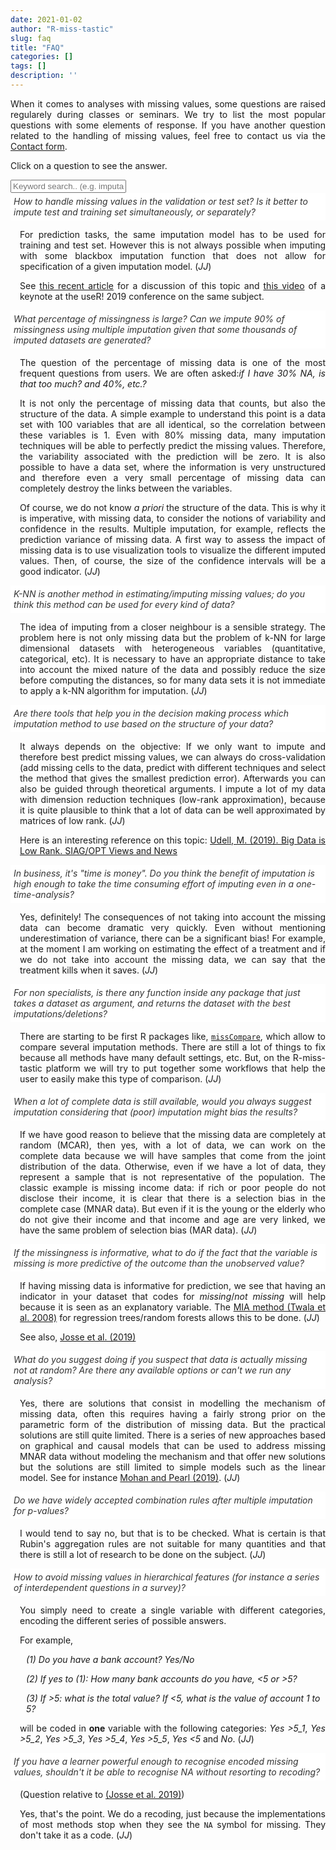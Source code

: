 ```yaml
---
date: 2021-01-02
author: "R-miss-tastic"
slug: faq
title: "FAQ"
categories: []
tags: []
description: ''
---
```




<p align="justify">When it comes to analyses with missing values, some questions are raised regularely during classes or seminars. We try to list the most popular questions with some elements of response. If you have another question related to the handling of missing values, feel free to contact us via the <a href="/contact/">Contact form</a>.</p>


<!--more-->

<p align="justify">Click on a question to see the answer.</p>


<div class="container card-group">
  <input class="form-control" id="accordion_search_bar" onkeyup="filterFunction()" type="text" placeholder="Keyword search.. (e.g. imputation)">
  </br>
  <div id="accordion" aria-multiselectable="true">
    <div class="card mb-2" id="faq01_container">
      <div class="card-header bg-light text-dark" role="tab" id="h_faq01" data-toggle="collapse" data-parent="#accordion" href="#faq01" aria-expanded="false" aria-controls="faq01">
        <i>How to handle missing values in the validation or test set? Is it better to impute test and training set simultaneously, or separately?</i>
      </div>
      <div id="faq01" class="collapse" role="tabpanel" aria-labelledby="faq01" data-parent="#accordion">
        <div class="card-body">
          <p align="justify" style="margin-left:15px;">For prediction tasks, the same imputation model has to be used for training and test set. However this is not always possible when imputing with some blackbox imputation function that does not allow for specification of a given imputation model. (<i>JJ</i>)</p>
          <p align="justify" style="margin-left:15px;">See <a href="https://arxiv.org/abs/1902.06931" target="_blank">this recent article</a> for a discussion of this topic and <a href="https://www.youtube.com/watch?v=z8IuuDe5oXs&t=19s" target="_blank">this video</a> of a keynote at the useR! 2019 conference on the same subject.</p>
        </div>
      </div>
    </div>
    <div class="card mb-2" id="faq02_container">
      <div class="card-header bg-light text-dark" role="tab" id="h_faq02" data-toggle="collapse" data-parent="#accordion" href="#faq02" aria-expanded="false" aria-controls="faq02">
        <i>What percentage of missingness is large? Can we impute 90% of missingness using multiple imputation given that some thousands of imputed datasets are generated?</i>
      </div>
      <div id="faq02" class="collapse" role="tabpanel" aria-labelledby="faq02" data-parent="#accordion">
        <div class="card-body">
          <p align="justify" style="margin-left:15px;">The question of the percentage of missing data is one of the most frequent questions from users. We are often asked:<i>if I have 30% NA, is that too much? and 40%, etc.?</i></p>
          <p align="justify" style="margin-left:15px;">It is not only the percentage of missing data that counts, but also the structure of the data. A simple example to understand this point is a data set with 100 variables that are all identical, so the correlation between these variables is 1. Even with 80% missing data, many imputation techniques will be able to perfectly predict the missing values. Therefore, the variability associated with the prediction will be zero. It is also possible to have a data set, where the information is very unstructured and therefore even a very small percentage of missing data can completely destroy the links between the variables.</p>
          <p align="justify" style="margin-left:15px;">Of course, we do not know <i>a priori</i> the structure of the data. This is why it is imperative, with missing data, to consider the notions of variability and confidence in the results. Multiple imputation, for example, reflects the prediction variance of missing data. A first way to assess the impact of missing data is to use visualization tools to visualize the different imputed values. Then, of course, the size of the confidence intervals will be a good indicator. (<i>JJ</i>)</p>
        </div>
      </div>
    </div>
    <div class="card mb-2" id="faq03_container">
      <div class="card-header bg-light text-dark" role="tab" id="h_faq03" data-toggle="collapse" data-parent="#accordion" href="#faq03" aria-expanded="false" aria-controls="faq03">
        <i>K-NN is another method in estimating/imputing missing values; do you think this method can be used for every kind of data?</i>
      </div>
      <div id="faq03" class="collapse" role="tabpanel" aria-labelledby="faq03" data-parent="#accordion">
        <div class="card-body">
          <p align="justify" style="margin-left:15px;">The idea of imputing from a closer neighbour is a sensible strategy. The problem here is not only missing data but the problem of k-NN for large dimensional datasets with heterogeneous variables (quantitative, categorical, etc). It is necessary to have an appropriate distance to take into account the mixed nature of the data and possibly reduce the size before computing the distances, so for many data sets it is not immediate to apply a k-NN algorithm for imputation. (<i>JJ</i>)</p>
        </div>
      </div>
    </div>
    <div class="card mb-2" id="faq04_container">
      <div class="card-header bg-light text-dark" role="tab" id="h_faq04" data-toggle="collapse" data-parent="#accordion" href="#faq04" aria-expanded="false" aria-controls="faq04">
        <i>Are there tools that help you in the decision making process which imputation method to use based on the structure of your data?</i>
      </div>
      <div id="faq04" class="collapse" role="tabpanel" aria-labelledby="faq04" data-parent="#accordion">
        <div class="card-body">
          <p align="justify" style="margin-left:15px;">It always depends on the objective: If we only want to impute and therefore best predict missing values, we can always do cross-validation (add missing cells to the data, predict with different techniques and select the method that gives the smallest prediction error). Afterwards you can also be guided through theoretical arguments. I impute a lot of my data with dimension reduction techniques (low-rank approximation), because it is quite plausible to think that a lot of data can be well approximated by matrices of low rank. (<i>JJ</i>)</p>
          <p align="justify" style="margin-left:15px;">Here is an interesting reference on this topic: <a href="http://wiki.siam.org/siag-op/images/siag-op/b/bd/ViewsAndNews-27-1.pdf" target="_blank">Udell, M. (2019). Big Data is Low Rank. SIAG/OPT Views and News</a></p>
        </div>
      </div>
    </div>
    <div class="card mb-2" id="faq05_container">
      <div class="card-header bg-light text-dark" role="tab" id="h_faq05" data-toggle="collapse" data-parent="#accordion" href="#faq05" aria-expanded="false" aria-controls="faq05">
        <i>In business, it's "time is money". Do you think the benefit of imputation is high enough to take the time consuming effort of imputing even in a one-time-analysis?</i>
      </div>
      <div id="faq05" class="collapse" role="tabpanel" aria-labelledby="faq05" data-parent="#accordion">
        <div class="card-body">
          <p align="justify" style="margin-left:15px;">Yes, definitely! The consequences of not taking into account the missing data can become dramatic very quickly. Even without mentioning underestimation of variance, there can be a significant bias! For example, at the moment I am working on estimating the effect of a treatment and if we do not take into account the missing data, we can say that the treatment kills when it saves. (<i>JJ</i>)</p>
        </div>
      </div>
    </div>
    <div class="card mb-2" id="faq06_container">
      <div class="card-header bg-light text-dark" role="tab" id="h_faq06" data-toggle="collapse" data-parent="#accordion" href="#faq06" aria-expanded="false" aria-controls="faq06">
        <i>For non specialists, is there any function inside any package that just takes a dataset as argument, and returns the dataset with the best imputations/deletions?</i>
      </div>
      <div id="faq06" class="collapse" role="tabpanel" aria-labelledby="faq06" data-parent="#accordion">
        <div class="card-body">
          <p align="justify" style="margin-left:15px;">There are starting to be first R packages like, <a href="https://cran.r-project.org/web/packages/missCompare/vignettes/misscompare.html" target="_blank"><code>missCompare</code></a>, which allow to compare several imputation methods. There are still a lot of things to fix because all methods have many default settings, etc. But, on the R-miss-tastic platform we will try to put together some workflows that help the user to easily make this type of comparison. (<i>JJ</i>)</p>
        </div>
      </div>
    </div>
    <div class="card mb-2" id="faq07_container">
      <div class="card-header bg-light text-dark" role="tab" id="h_faq07" data-toggle="collapse" data-parent="#accordion" href="#faq07" aria-expanded="false" aria-controls="faq07">
            <i>When a lot of complete data is still available, would you always suggest imputation considering that (poor) imputation might bias the results?</i>
      </div>
      <div id="faq07" class="collapse" role="tabpanel" aria-labelledby="faq07" data-parent="#accordion">
        <div class="card-body">
          <p align="justify" style="margin-left:15px;">If we have good reason to believe that the missing data are completely at random (MCAR), then yes, with a lot of data, we can work on the complete data because we will have samples that come from the joint distribution of the data. Otherwise, even if we have a lot of data, they represent a sample that is not representative of the population. The classic example is missing income data: if rich or poor people do not disclose their income, it is clear that there is a selection bias in the complete case (MNAR data). But even if it is the young or the elderly who do not give their income and that income and age are very linked, we have the same problem of selection bias (MAR data). (<i>JJ</i>)</p>
        </div>
      </div>
    </div>
    <div class="card mb-2" id="faq08_container">
      <div class="card-header bg-light text-dark" role="tab" id="h_faq08" data-toggle="collapse" data-parent="#accordion" href="#faq08" aria-expanded="false" aria-controls="faq08">
        <i>If the missingness is informative, what to do if the fact that the variable is missing is more predictive of the outcome than the unobserved value?</i>
      </div>
      <div id="faq08" class="collapse" role="tabpanel" aria-labelledby="faq08" data-parent="#accordion">
        <div class="card-body">
          <p align="justify" style="margin-left:15px;">If having missing data is informative for prediction, we see that having an indicator in your dataset that codes for <i>missing</i>/<i>not missing</i> will help because it is seen as an explanatory variable. The <a href="https://www.sciencedirect.com/science/article/abs/pii/S0167865508000305" target="_blank">MIA method (Twala et al. 2008)</a> for regression trees/random forests allows this to be done. (<i>JJ</i>)</p>
          <p align="justify" style="margin-left:15px;">See also, <a href="https://arxiv.org/pdf/1902.06931.pdf" target="_blank">Josse et al. (2019)</a></p>
        </div>
      </div>
    </div>
    <div class="card mb-2" id="faq09_container">
      <div class="card-header bg-light text-dark" role="tab" id="h_faq09" data-toggle="collapse" data-parent="#accordion" href="#faq09" aria-expanded="false" aria-controls="faq09">
        <i>What do you suggest doing if you suspect that data is actually missing not at random? Are there any available options or can't we run any analysis?</i>
      </div>
      <div id="faq09" class="collapse" role="tabpanel" aria-labelledby="faq09" data-parent="#accordion">
        <div class="card-body">
          <p align="justify" style="margin-left:15px;">Yes, there are solutions that consist in modelling the mechanism of missing data, often this requires having a fairly strong prior on the parametric form of the distribution of missing data. But the practical solutions are still quite limited. There is a series of new approaches based on graphical and causal models that can be used to address missing MNAR data without modeling the mechanism and that offer new solutions but the solutions are still limited to simple models such as the linear model. See for instance <a href="https://ftp.cs.ucla.edu/pub/stat_ser/r473-L.pdf" target="_blank">Mohan and Pearl (2019)</a>. (<i>JJ</i>)</p>
        </div>
      </div>
    </div>
    <div class="card mb-2" id="faq10_container">
      <div class="card-header bg-light text-dark" role="tab" id="h_faq10" data-toggle="collapse" data-parent="#accordion" href="#faq10" aria-expanded="false" aria-controls="faq10">
        <i>Do we have widely accepted combination rules after multiple imputation for p-values?</i>
      </div>
      <div id="faq10" class="collapse" role="tabpanel" aria-labelledby="faq10" data-parent="#accordion">
        <div class="card-body">
          <p align="justify" style="margin-left:15px;">I would tend to say no, but that is to be checked. What is certain is that Rubin's aggregation rules are not suitable for many quantities and that there is still a lot of research to be done on the subject. (<i>JJ</i>)</p>
        </div>
      </div>
    </div>
    <div class="card mb-2" id="faq11_container">
      <div class="card-header bg-light text-dark" role="tab" id="h_faq11" data-toggle="collapse" data-parent="#accordion" href="#faq11" aria-expanded="false" aria-controls="faq11">
        <i>How to avoid missing values in hierarchical features (for instance a series of interdependent questions in a survey)?</i>
      </div>
      <div id="faq11" class="collapse" role="tabpanel" aria-labelledby="faq11" data-parent="#accordion">
        <div class="card-body">
          <p align="justify" style="margin-left:15px;">You simply need to create a single variable with different categories, encoding the different series of possible answers.</p><p style="margin-left:15px;">For example, <br><p style="margin-left:25px;"><i>(1) Do you have a bank account? Yes/No</i></p><p style="margin-left:25px;"><i>(2) If yes to (1): How many bank accounts do you have, <5 or >5?</i></p><p style="margin-left:25px;"><i>(3) If >5: what is the total value? If <5, what is the value of account 1 to 5?</i></p><p align="justify" style="margin-left:15px;">will be coded in <b>one</b> variable with the following categories: <i>Yes >5_1</i>, <i>Yes >5_2</i>, <i>Yes >5_3</i>, <i>Yes >5_4</i>, <i>Yes >5_5</i>, <i>Yes <5</i> and <i>No</i>. (<i>JJ</i>)</p>
        </div>
      </div>
    </div>
    <div class="card mb-2" id="faq12_container">
      <div class="card-header bg-light text-dark" role="tab" id="h_faq12" data-toggle="collapse" data-parent="#accordion" href="#faq12" aria-expanded="false" aria-controls="faq12">
        <i>If you have a learner powerful enough to recognise encoded missing values, shouldn't it be able to recognise NA without resorting to recoding?</i>
      </div>
      <div id="faq12" class="collapse" role="tabpanel" aria-labelledby="faq12" data-parent="#accordion">
        <div class="card-body">
          <p align="justify" style="margin-left:15px;">(Question relative to <a href="https://arxiv.org/pdf/1902.06931.pdf" target="_blank">(Josse et al. 2019)</a>)</p>
          <p align="justify" style="margin-left:15px;">Yes, that's the point. We do a recoding, just because the implementations of most methods stop when they see the <code>NA</code> symbol for missing. They don't take it as a code. (<i>JJ</i>)</p>
        </div>
      </div>
    </div>
  </div>
</div>

<style>
.card>.card-header {
  bottom-margin: 50px;
}

.card>.card-header {
  color: #333;
  background-color: #fff;
  border-color: #e4e5e7;
  padding: 0;
  -webkit-user-select: none;
  -moz-user-select: none;
  -ms-user-select: none;
  user-select: none;
}
.card>.card-header {
  display: block;
  padding: 5px 5px;
}
.card>.card-body {
  padding: 10px 10px;
  margin-left: 0px;
}
.card>.card-header a:after {
  content: "";
  position: relative;
  top: 1px;
  display: inline-block;
  font-style: normal;
  font-weight: 400;
  line-height: 1;
  -webkit-font-smoothing: antialiased;
  -moz-osx-font-smoothing: grayscale;
  float: right;
  transition: transform .25s linear;
  -webkit-transition: -webkit-transform .25s linear;
}
</style>

<script>
function filterFunction() {
  var input, filter, cards, cardContainer, keep_card, card_titles,  i, j;

  input = document.getElementById("accordion_search_bar");
  filter = input.value.toUpperCase();
  cardContainer = document.getElementById("accordion");
  cards = cardContainer.getElementsByClassName("card");
  for (i = 0; i < cards.length; i++) {
    //We will switch keep_card to true if we find search text in badge or title
    keep_card = false;
    //querySelectorAll returns all elements of a.badge. querySelector returns only the first element
    card_titles = cards[i].querySelectorAll(".card-header");

    //You must loop through all card titles.
    for(j = 0; j < card_titles.length; j++) {
        if (card_titles[j].innerText.toUpperCase().indexOf(filter) > -1) {
            //Found search text, now lets switch keep_card on
            keep_card = true;
            //No need for further looping, we found the card, there we break loop
            break;
        }
    }
    if(keep_card) {
        cards[i].style.display = "";
    } else {
        cards[i].style.display = "none";
    }
  }
}
</script>
